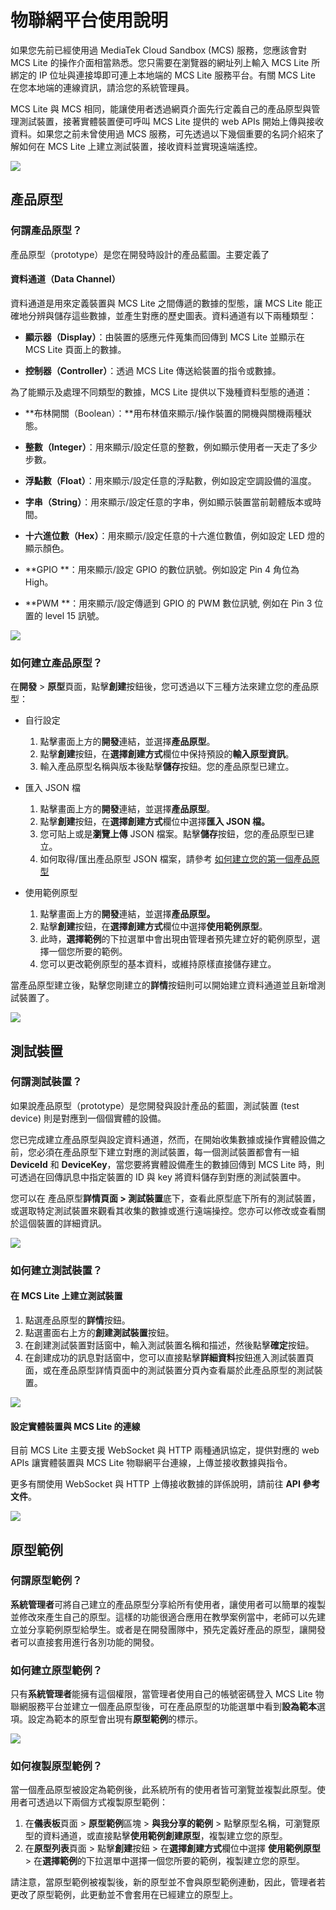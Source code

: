 # 物聯網平台使用說明

如果您先前已經使用過 MediaTek Cloud Sandbox (MCS) 服務，您應該會對 MCS Lite 的操作介面相當熟悉。您只需要在瀏覽器的網址列上輸入 MCS Lite 所綁定的 IP 位址與連接埠即可連上本地端的 MCS Lite 服務平台。有關 MCS Lite 在您本地端的連線資訊，請洽您的系統管理員。

MCS Lite 與 MCS 相同，能讓使用者透過網頁介面先行定義自己的產品原型與管理測試裝置，接著實體裝置便可呼叫 MCS Lite 提供的 web APIs 開始上傳與接收資料。如果您之前未曾使用過 MCS 服務，可先透過以下幾個重要的名詞介紹來了解如何在 MCS Lite 上建立測試裝置，接收資料並實現遠端遙控。

![](../../assets/mcs_lite_iot_platform.png)

## 產品原型

### 何謂產品原型？

產品原型（prototype）是您在開發時設計的產品藍圖。主要定義了

#### **資料通道（Data Channel）**

資料通道是用來定義裝置與 MCS Lite 之間傳遞的數據的型態，讓 MCS Lite 能正確地分辨與儲存這些數據，並產生對應的歷史圖表。資料通道有以下兩種類型：

* **顯示器（Display）**：由裝置的感應元件蒐集而回傳到 MCS Lite 並顯示在 MCS Lite 頁面上的數據。

* **控制器（Controller）**：透過 MCS Lite 傳送給裝置的指令或數據。

為了能顯示及處理不同類型的數據，MCS Lite 提供以下幾種資料型態的通道：

* **布林開關（Boolean）：**用布林值來顯示/操作裝置的開機與關機兩種狀態。

* **整數（Integer）**：用來顯示/設定任意的整數，例如顯示使用者一天走了多少步數。

* **浮點數（Float）**：用來顯示/設定任意的浮點數，例如設定空調設備的溫度。

* **字串（String）**：用來顯示/設定任意的字串，例如顯示裝置當前韌體版本或時間。

* **十六進位數（Hex）**：用來顯示/設定任意的十六進位數值，例如設定 LED 燈的顯示顏色。

* **GPIO **：用來顯示/設定 GPIO 的數位訊號。例如設定 Pin 4 角位為 High。

* **PWM **：用來顯示/設定傳遞到 GPIO 的 PWM 數位訊號, 例如在 Pin 3 位置的 level 15 訊號。


![](../../assets/mcs_lite_prototype.png)

### 如何建立產品原型？

在**開發** > **原型**頁面，點擊**創建**按鈕後，您可透過以下三種方法來建立您的產品原型：

* 自行設定
  1. 點擊畫面上方的**開發**連結，並選擇**產品原型**。
  2. 點擊**創建**按鈕，在**選擇創建方式**欄位中保持預設的**輸入原型資訊**。
  3. 輸入產品原型名稱與版本後點擊**儲存**按鈕。您的產品原型已建立。
* 匯入 JSON 檔  
  1. 點擊畫面上方的**開發**連結，並選擇**產品原型**。  
  2. 點擊**創建**按鈕，在**選擇創建方式**欄位中選擇**匯入 JSON 檔。**  
  3. 您可貼上或是**瀏覽上傳** JSON 檔案。點擊**儲存**按鈕，您的產品原型已建立。  
  4. 如何取得/匯出產品原型 JSON 檔案，請參考 [如何建立您的第一個產品原型](https://mcs.mediatek.com/resources/zh-TW/latest/tutorial/getting_started#建立您的第一個產品原型)

* 使用範例原型  
  1. 點擊畫面上方的**開發**連結，並選擇**產品原型。**  
  2. 點擊**創建**按鈕，在**選擇創建方式**欄位中選擇**使用範例原型**。  
  3. 此時，**選擇範例**的下拉選單中會出現由管理者預先建立好的範例原型，選擇一個您所要的範例。  
  4. 您可以更改範例原型的基本資料，或維持原樣直接儲存建立。

當產品原型建立後，點擊您剛建立的**詳情**按鈕則可以開始建立資料通道並且新增測試裝置了。

![](../../assets/mcs_lite_create_prototype.png)

## 測試裝置

### 何謂測試裝置？

如果說產品原型（prototype）是您開發與設計產品的藍圖，測試裝置 (test device) 則是對應到一個個實體的設備。

您已完成建立產品原型與設定資料通道，然而，在開始收集數據或操作實體設備之前，您必須在產品原型下建立對應的測試裝置，每一個測試裝置都會有一組 **DeviceId** 和 **DeviceKey**，當您要將實體設備產生的數據回傳到 MCS Lite 時，則可透過在回傳訊息中指定裝置的 ID 與 key 將資料儲存到對應的測試裝置中。

您可以在 產品原型**詳情頁面 > 測試裝置**底下，查看此原型底下所有的測試裝置，或選取特定測試裝置來觀看其收集的數據或進行遠端操控。您亦可以修改或查看關於這個裝置的詳細資訊。

![](../../assets/mcs_lite_device.png)

### 如何建立測試裝置？

#### 在 MCS Lite 上建立測試裝置

1. 點選產品原型的**詳情**按鈕。
2. 點選畫面右上方的**創建測試裝置**按鈕。
3. 在創建測試裝置對話窗中，輸入測試裝置名稱和描述，然後點擊**確定**按鈕。
4. 在創建成功的訊息對話窗中，您可以直接點擊**詳細資料**按鈕進入測試裝置頁面，或在產品原型詳情頁面中的測試裝置分頁內查看屬於此產品原型的測試裝置。

![](../../assets/mcs_lite_create_device.png)

#### 設定實體裝置與 MCS Lite 的連線

目前 MCS Lite 主要支援 WebSocket 與 HTTP 兩種通訊協定，提供對應的 web APIs 讓實體裝置與 MCS Lite 物聯網平台連線，上傳並接收數據與指令。

更多有關使用 WebSocket 與 HTTP 上傳接收數據的詳係說明，請前往 **API 參考文件**。

![](../../assets/mcs_lite_protocol.png)


## 原型範例

### 何謂原型範例？

**系統管理者**可將自己建立的產品原型分享給所有使用者，讓使用者可以簡單的複製並修改來產生自己的原型。這樣的功能很適合應用在教學案例當中，老師可以先建立並分享範例原型給學生。或者是在開發團隊中，預先定義好產品的原型，讓開發者可以直接套用進行各別功能的開發。

### 如何建立原型範例？

只有**系統管理者**能擁有這個權限，當管理者使用自己的帳號密碼登入 MCS Lite 物聯網服務平台並建立一個產品原型後，可在產品原型的功能選單中看到**設為範本**選項。設定為範本的原型會出現有**原型範例**的標示。

![](../../assets/mcs_lite_create_template.png)

### 如何複製原型範例？

當一個產品原型被設定為範例後，此系統所有的使用者皆可瀏覽並複製此原型。使用者可透過以下兩個方式複製原型範例：

1. 在**儀表板**頁面 &gt; **原型範例**區塊 &gt; **與我分享的範例** &gt; 點擊原型名稱，可瀏覽原型的資料通道，或直接點擊**使用範例創建原型**，複製建立您的原型。
2. 在**原型列表**頁面 &gt; 點擊**創建**按鈕 &gt; 在**選擇創建方式**欄位中選擇 **使用範例原型** &gt; 在**選擇範例**的下拉選單中選擇一個您所要的範例，複製建立您的原型。

請注意，當原型範例被複製後，新的原型並不會與原型範例連動，因此，管理者若更改了原型範例，此更動並不會套用在已經建立的原型上。